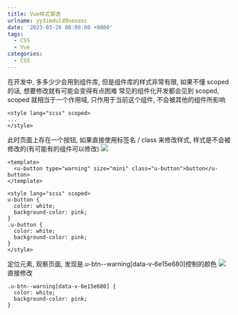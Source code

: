```yaml
---
title: Vue样式穿透
urlname: yy3imduld9neoasc
date: '2023-03-26 08:00:00 +0800'
tags:
  - CSS
  - Vue
categories:
  - CSS
---
```


在开发中, 多多少少会用到组件库, 但是组件库的样式非常有限, 如果不懂 scoped 的话, 想要修改就有可能会变得有点困难
常见的组件化开发都会见到 scoped, scoped 就相当于一个作用域, 只作用于当前这个组件, 不会被其他的组件所影响

```shell
<style lang="scss" scoped>
...
</style>
```

此时页面上存在一个按钮, 如果直接使用标签名 / class 来修改样式, 样式是不会被修改的(有可能有的组件可以修改)
![](https://cdn.nlark.com/yuque/0/2023/png/33666212/1679814980910-7e594787-7beb-40c4-be8c-a5ce2c02e493.png)

```shell
<template>
  <u-button type="warning" size="mini" class="u-button">button</u-button>
</template>

<style lang="scss" scoped>
u-button {
  color: white;
  background-color: pink;
}
.u-button {
  color: white;
  background-color: pink;
}
</style>
```

定位元素, 观察页面, 发现是.u-btn--warning[data-v-6e15e680]控制的颜色
![](https://cdn.nlark.com/yuque/0/2023/png/33666212/1679815289577-3d190386-023b-433f-9da4-704d3c0cbe2c.png)
直接修改

```shell
.u-btn--warning[data-v-6e15e680] {
  color: white;
  background-color: pink;
}
```

